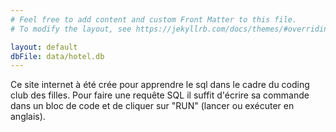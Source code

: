 ```yaml
---
# Feel free to add content and custom Front Matter to this file.
# To modify the layout, see https://jekyllrb.com/docs/themes/#overriding-theme-defaults

layout: default
dbFile: data/hotel.db
---
```


Ce site internet à été crée pour apprendre le sql dans le cadre du coding club des filles. Pour faire une requête SQL il suffit d'écrire sa commande dans un bloc de code et de cliquer sur "RUN" (lancer ou exécuter en anglais). 

<sql-exercise
  data-question="Ceci est un bloc de code interactif, vous pouvez éditer le code dessous."
  data-comment="(Pour les pros: Shift+Enter est un raccourci de clavier pour exécuter la commande.)"
  data-default-text="SELECT *
FROM employés
LIMIT 3"></sql-exercise>